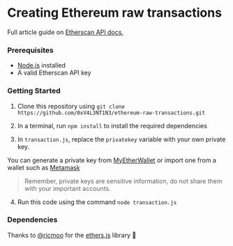 # Creating Ethereum raw transactions 

Full article guide on [Etherscan API docs.](https://docs.etherscan.io/tutorials/read-write-contract-using-abis)

### Prerequisites 

* [Node.js](https://nodejs.org/en/) installed 
* A valid Etherscan API key 

### Getting Started 

1. Clone this repository using `git clone https://github.com/0xV4L3NT1N3/ethereum-raw-transactions.git`

2. In a terminal, run `npm install` to install the required dependencies

3. In `transaction.js`, replace the `privatekey` variable with your own private key. 

You can generate a private key from [MyEtherWallet](https://www.myetherwallet.com/wallet/create) or import one from a wallet such as [Metamask](https://metamask.io/)

> Remember, private keys are sensitive information, do not share them with your important accounts. 

4. Run this code using the command `node transaction.js`

### Dependencies 

Thanks to [@ricmoo](https://github.com/ricmoo) for the [ethers.js](https://github.com/ethers-io/ethers.js/) library 🙌 
